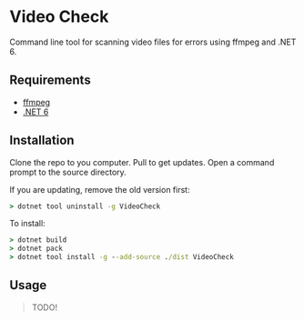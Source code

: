
# Video Check

Command line tool for scanning video files for errors using ffmpeg and .NET 6.

## Requirements

- [ffmpeg]()
- [.NET 6](https://dotnet.microsoft.com)

## Installation

Clone the repo to you computer. Pull to get updates. Open a command prompt to the source directory.

If you are updating, remove the old version first:

```cmd
> dotnet tool uninstall -g VideoCheck
```

To install:

```cmd
> dotnet build
> dotnet pack
> dotnet tool install -g --add-source ./dist VideoCheck
```

## Usage

> TODO!
